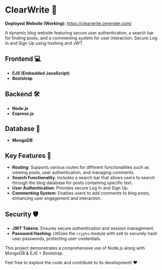 # ClearWrite 💬

**Deployed Website (Working):** https://clearwrite.onrender.com/

A dynamic blog website featuring secure user authentication, a search bar for finding posts, and a commenting system for user interaction. Secure Log In and Sign Up using hashing and JWT.

## Frontend 💻
- **EJS (Embedded JavaScript)**
- **Bootstrap**

## Backend 🛠️
- **Node.js**
- **Express.js**

## Database 📁
- **MongoDB**

## Key Features 🔑
- **Routing**: Supports various routes for different functionalities such as viewing posts, user authentication, and managing comments.
- **Search Functionality**: Includes a search bar that allows users to search through the blog database for posts containing specific text.
- **User Authentication**: Provides secure Log In and Sign Up.
- **Commenting System**: Enables users to add comments to blog posts, enhancing user engagement and interaction.

## Security 🛡️
- **JWT Tokens**: Ensures secure authentication and session management.
- **Password Hashing**: Utilizes the `crypto` module with salt to securely hash user passwords, protecting user credentials.



This project demonstrates a comprehensive use of Node.js along with MongoDB & EJS + Bootstrap.

Feel free to explore the code and contribute to its development! ❤️
